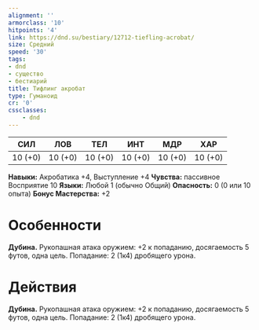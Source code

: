 ```yaml
---
alignment: ''
armorclass: '10'
hitpoints: '4'
link: https://dnd.su/bestiary/12712-tiefling-acrobat/
size: Средний
speed: '30'
tags:
- dnd
- существо
- бестиарий
title: Тифлинг акробат
type: Гуманоид
cr: '0'
cssclasses:
    - dnd
---
```



| СИЛ | ЛОВ | ТЕЛ | ИНТ | МДР | ХАР |
|---|---|---|---|---|---|
| 10 (+0) | 10 (+0) | 10 (+0) | 10 (+0) | 10 (+0) | 10 (+0) |
**Навыки:** Акробатика +4, Выступление +4
**Чувства:** пассивное Восприятие 10
**Языки:** Любой 1 (обычно Общий)
**Опасность:** 0 (0 или 10 опыта)
**Бонус Мастерства:** +2


# Особенности
**Дубина.** Рукопашная атака оружием: +2 к попаданию, досягаемость 5 футов, одна цель. Попадание: 2 (1к4) дробящего урона.


# Действия
**Дубина.** Рукопашная атака оружием: +2 к попаданию, досягаемость 5 футов, одна цель. Попадание: 2 (1к4) дробящего урона.